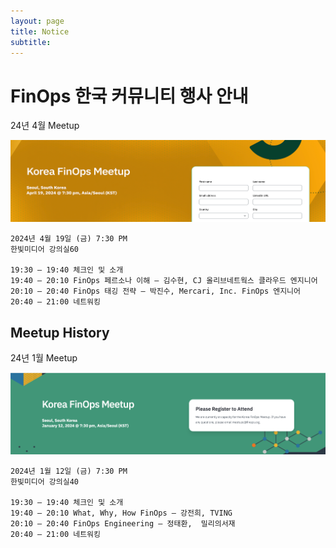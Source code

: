 ```yaml
---
layout: page
title: Notice
subtitle: 
---
```


# FinOps 한국 커뮤니티 행사 안내

24년 4월 Meetup

[![2024-04-19-korea-meetup](/assets/img/2024-04-19-korea-meetup.png "Korea FinOps Meetup")](https://events.finops.org/event/korea-finops-meetup/)

```
2024년 4월 19일 (금) 7:30 PM 
한빛미디어 강의실60

19:30 – 19:40 체크인 및 소개
19:40 – 20:10 FinOps 페르소나 이해 – 김수현, CJ 올리브네트웍스 클라우드 엔지니어
20:10 – 20:40 FinOps 태깅 전략 – 박진수, Mercari, Inc. FinOps 엔지니어
20:40 – 21:00 네트워킹
```

Meetup History
-----
24년 1월 Meetup

[![2024-01-12-korea-meetup](/assets/img/2024-01-12-korea-meetup.png "Korea FinOps Meetup")](https://events.finops.org/event/korea-finops-meetup/)

```
2024년 1월 12일 (금) 7:30 PM 
한빛미디어 강의실40

19:30 – 19:40 체크인 및 소개
19:40 – 20:10 What, Why, How FinOps – 강전희, TVING
20:10 – 20:40 FinOps Engineering – 정태환,  밀리의서재
20:40 – 21:00 네트워킹
```

